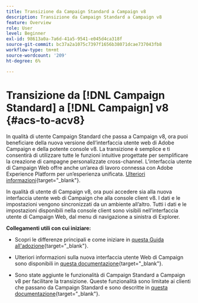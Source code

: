 ```yaml
---
title: Transizione da Campaign Standard a Campaign v8
description: Transizione da Campaign Standard a Campaign v8
feature: Overview
role: User
level: Beginner
exl-id: 98613a0a-7a6d-41a5-9541-e045d4ca318f
source-git-commit: bc37a2a1075c7397f1656b38071dcae737043fb8
workflow-type: tm+mt
source-wordcount: '209'
ht-degree: 6%

---
```


# Transizione da [!DNL Campaign Standard] a [!DNL Campaign] v8 {#acs-to-acv8}

In qualità di utente Campaign Standard che passa a Campaign v8, ora puoi beneficiare della nuova versione dell’interfaccia utente web di Adobe Campaign e della potente console v8. La transizione è semplice e ti consentirà di utilizzare tutte le funzioni intuitive progettate per semplificare la creazione di campagne personalizzate cross-channel. L’interfaccia utente di Campaign Web offre anche un’area di lavoro connessa con Adobe Experience Platform per un’esperienza unificata. [Ulteriori informazioni](https://experienceleague.adobe.com/it/docs/campaign-web/v8/start/acs-migration){target="_blank"}.

In qualità di utente di Campaign v8, ora puoi accedere sia alla nuova interfaccia utente web di Campaign che alla console client v8. I dati e le impostazioni vengono sincronizzati da un ambiente all’altro. Tutti i dati e le impostazioni disponibili nella console client sono visibili nell’interfaccia utente di Campaign Web, dal menu di navigazione a sinistra di Explorer.

**Collegamenti utili con cui iniziare:**

* Scopri le differenze principali e come iniziare in [questa Guida all&#39;adozione](https://experienceleague.adobe.com/it/docs/campaign-web/acs-to-ac/home){target="_blank"}.

* Ulteriori informazioni sulla nuova interfaccia utente Web di Campaign sono disponibili in [questa documentazione](https://experienceleague.adobe.com/docs/campaign-web/v8/campaign-web-home.html?lang=it){target="_blank"}.

* Sono state aggiunte le funzionalità di Campaign Standard a Campaign v8 per facilitare la transizione. Queste funzionalità sono limitate ai clienti che passano da Campaign Standard e sono descritte in [questa documentazione](https://experienceleague.adobe.com/it/docs/experience-cloud/campaign/campaign-standard-migration-home){target="_blank"}.

